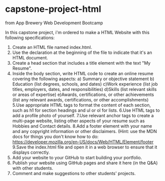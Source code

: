 # capstone-project-html
from App Brewery Web Development Bootcamp

In this capstone project, i'm ordered to make a HTML Website with this following specifications:
1. Create an HTML file named index.html.
2. Use the <!DOCTYPE html> declaration at the beginning of the file to indicate that it's an HTML document.
3. Create a head section that includes a title element with the text "My Resume".
4. Inside the body section, write HTML code to create an online resume covering the following aspects:
a) Summary or objective statement
b) Education (list degrees, schools, and dates)
c)Work experience (list job titles, employers, dates, and responsibilities)
d)Skills (list relevant skills or areas of expertise)
e)Awards, certifications, or other achievements (list any relevant awards, certifications, or other accomplishments)
5.Use appropriate HTML tags to format the content of each section, such as h1 for section headings and ul or ol for lists.
6.Use HTML tags to add a profile photo of yourself.
7.Use relevant anchor tags to create a multi-page website, listing other aspects of your resume such as Hobbies and Contact details.
8.Add a footer element with your name and any copyright information or other disclaimers. (Hint: use the MDN docs for things you don't know how to do: https://developer.mozilla.org/en-US/docs/Web/HTML/Element/footer
9.Save the index.html file and open it in a web browser to ensure that it displays correctly.
10. Add your website to your GitHub to start building your portfolio.
11. Publish your website using GitHub pages and share it here (in the Q&A) with other students.
12. Comment and make suggestions to other students' projects.


